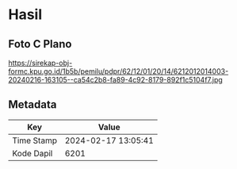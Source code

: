 # Hasil

## Foto C Plano

https://sirekap-obj-formc.kpu.go.id/1b5b/pemilu/pdpr/62/12/01/20/14/6212012014003-20240216-163105--ca54c2b8-fa89-4c92-8179-892f1c5104f7.jpg


## Metadata

| Key        | Value               |
| ---------- | ------------------- |
| Time Stamp | 2024-02-17 13:05:41 |
| Kode Dapil | 6201                |



